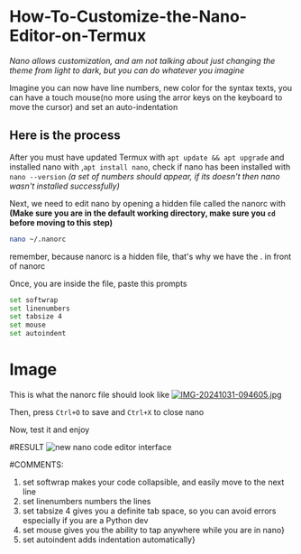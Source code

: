 # How-To-Customize-the-Nano-Editor-on-Termux

_Nano allows customization, and am not talking about just changing the theme from light to dark, but you can do whatever you imagine_

Imagine you can now have line numbers, new color for the syntax texts, you can have a touch mouse(no more using the arror keys on the keyboard to move the cursor) and set an auto-indentation 

## Here is the process

After you must have updated Termux with `apt update && apt upgrade` and installed nano with ,`apt install nano`, check if nano has been installed with `nano --version` _(a set of numbers should appear, if its doesn't then nano wasn't installed successfully)_

Next, we need to edit nano by opening a hidden file called the nanorc with **(Make sure you are in the default working directory, make sure you `cd` before moving to this step)**

```bash
nano ~/.nanorc
```

remember, because nanorc is a hidden file, that's why we have the . in front of nanorc

Once, you are inside the file, paste this prompts

```bash
set softwrap
set linenumbers
set tabsize 4
set mouse
set autoindent
```
# Image

This is what the nanorc file should look like
[![IMG-20241031-094605.jpg](https://i.postimg.cc/59mzVBsj/IMG-20241031-094605.jpg)](https://postimg.cc/HjVn0yDC)

Then, press `Ctrl+O` to save and `Ctrl+X` to close nano

Now, test it and enjoy

#RESULT 
![new nano code editor interface](https://i.imgur.com/7LmXaPr.jpeg,"nano_editor")

#COMMENTS:
1. set softwrap makes your code collapsible, and easily move to the next line
2. set linenumbers numbers the lines
3. set tabsize 4 gives you a definite tab space, so you can avoid errors especially if you are a Python dev
4. set mouse gives you the ability to tap anywhere while you are in nano}
5. set autoindent adds indentation automatically}
